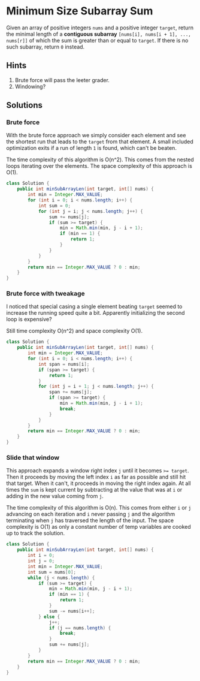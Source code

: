 # Minimum Size Subarray Sum

Given an array of positive integers `nums` and a positive integer `target`,
return the minimal length of a **contiguous subarray**
`[nums[i], nums[i + 1], ..., nums[r]]` of which the sum is greater than or
equal to `target`. If there is no such subarray, return `0` instead.

## Hints

1. Brute force will pass the leeter grader.
1. Windowing?

## Solutions

### Brute force

With the brute force approach we simply consider each element and see the
shortest run that leads to the `target` from that element. A small included
optimization exits if a run of length `1` is found, which can't be beaten.

The time complexity of this algorithm is O(n^2). This comes from the nested
loops iterating over the elements. The space complexity of this approach is
O(1).

```java
class Solution {
    public int minSubArrayLen(int target, int[] nums) {
        int min = Integer.MAX_VALUE;
        for (int i = 0; i < nums.length; i++) {
            int sum = 0;
            for (int j = i; j < nums.length; j++) {
                sum += nums[j];
                if (sum >= target) {
                    min = Math.min(min, j - i + 1);
                    if (min == 1) {
                        return 1;
                    }
                }
            }
        }
        return min == Integer.MAX_VALUE ? 0 : min;
    }
}
```

### Brute force with tweakage

I noticed that special casing a single element beating `target` seemed to
increase the running speed quite a bit. Apparently initializing the second
loop is expensive?

Still time complexity O(n^2) and space complexity O(1).

```java
class Solution {
    public int minSubArrayLen(int target, int[] nums) {
        int min = Integer.MAX_VALUE;
        for (int i = 0; i < nums.length; i++) {
            int span = nums[i];
            if (span >= target) {
                return 1;
            }
            for (int j = i + 1; j < nums.length; j++) {
                span += nums[j];
                if (span >= target) {
                    min = Math.min(min, j - i + 1);
                    break;
                }
            }
        }
        return min == Integer.MAX_VALUE ? 0 : min;
    }
}
```

### Slide that window

This approach expands a window right index `j` until it becomes `>= target`.
Then it proceeds by moving the left index `i` as far as possible and still hit
that target. When it can't, it proceeds in moving the right index again. At
all times the `sum` is kept current by subtracting at the value that was at
`i` or adding in the new value coming from `j`.

The time complexity of this algorithm is O(n). This comes from either `i` or
`j` advancing on each iteration and `i` never passing `j` and the algorithm
terminating when `j` has traversed the length of the input. The space
complexity is O(1) as only a constant number of temp variables are cooked up
to track the solution.

```java
class Solution {
    public int minSubArrayLen(int target, int[] nums) {
        int i = 0;
        int j = 0;
        int min = Integer.MAX_VALUE;
        int sum = nums[0];
        while (j < nums.length) {
            if (sum >= target) {
                min = Math.min(min, j - i + 1);
                if (min == 1) {
                    return 1;
                }
                sum -= nums[i++];
            } else {
                j++;
                if (j == nums.length) {
                    break;
                }
                sum += nums[j];
            }
        }
        return min == Integer.MAX_VALUE ? 0 : min;
    }
}
```
